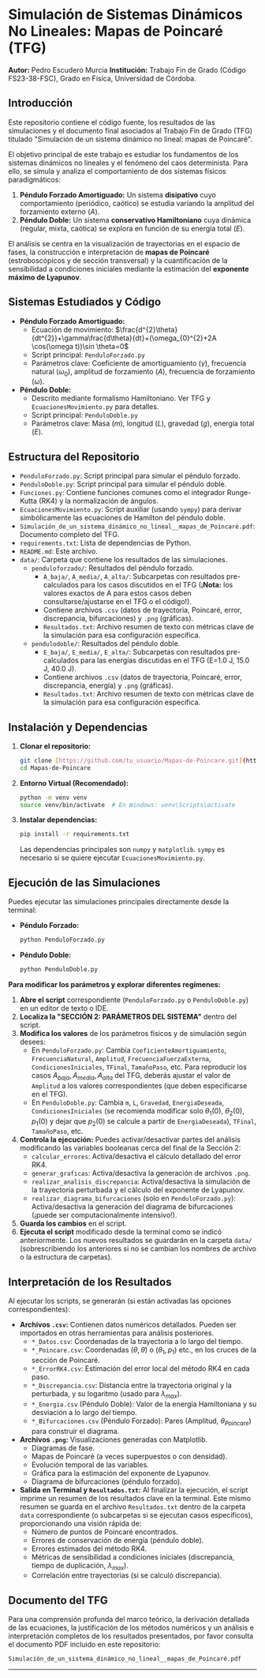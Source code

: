 # Simulación de Sistemas Dinámicos No Lineales: Mapas de Poincaré (TFG)

**Autor:** Pedro Escudero Murcia
**Institución:** Trabajo Fin de Grado (Código FS23-38-FSC), Grado en Física, Universidad de Córdoba.

## Introducción

Este repositorio contiene el código fuente, los resultados de las simulaciones y el documento final asociados al Trabajo Fin de Grado (TFG) titulado "Simulación de un sistema dinámico no lineal: mapas de Poincaré".

El objetivo principal de este trabajo es estudiar los fundamentos de los sistemas dinámicos no lineales y el fenómeno del caos determinista. Para ello, se simula y analiza el comportamiento de dos sistemas físicos paradigmáticos:

1.  **Péndulo Forzado Amortiguado:** Un sistema **disipativo** cuyo comportamiento (periódico, caótico) se estudia variando la amplitud del forzamiento externo ($A$).
2.  **Péndulo Doble:** Un sistema **conservativo Hamiltoniano** cuya dinámica (regular, mixta, caótica) se explora en función de su energía total ($E$).

El análisis se centra en la visualización de trayectorias en el espacio de fases, la construcción e interpretación de **mapas de Poincaré** (estroboscópicos y de sección transversal) y la cuantificación de la sensibilidad a condiciones iniciales mediante la estimación del **exponente máximo de Lyapunov**.

## Sistemas Estudiados y Código

* **Péndulo Forzado Amortiguado:**
    * Ecuación de movimiento: $\frac{d^{2}\theta}{dt^{2}}+\gamma\frac{d\theta}{dt}+(\omega_{0}^{2}+2A \cos(\omega t))\sin \theta=0$
    * Script principal: `PenduloForzado.py`
    * Parámetros clave: Coeficiente de amortiguamiento ($\gamma$), frecuencia natural ($\omega_0$), amplitud de forzamiento ($A$), frecuencia de forzamiento ($\omega$).
* **Péndulo Doble:**
    * Descrito mediante formalismo Hamiltoniano. Ver TFG y `EcuacionesMovimiento.py` para detalles.
    * Script principal: `PenduloDoble.py`
    * Parámetros clave: Masa ($m$), longitud ($L$), gravedad ($g$), energía total ($E$).

## Estructura del Repositorio

* `PenduloForzado.py`: Script principal para simular el péndulo forzado.
* `PenduloDoble.py`: Script principal para simular el péndulo doble.
* `Funciones.py`: Contiene funciones comunes como el integrador Runge-Kutta (RK4) y la normalización de ángulos.
* `EcuacionesMovimiento.py`: Script auxiliar (usando `sympy`) para derivar simbólicamente las ecuaciones de Hamilton del péndulo doble.
* `Simulación_de_un_sistema_dinámico_no_lineal__mapas_de_Poincaré.pdf`: Documento completo del TFG.
* `requirements.txt`: Lista de dependencias de Python.
* `README.md`: Este archivo.
* `data/`: Carpeta que contiene los resultados de las simulaciones.
    * `penduloforzado/`: Resultados del péndulo forzado.
        * `A_baja/`, `A_media/`, `A_alta/`: Subcarpetas con resultados pre-calculados para los casos discutidos en el TFG (¡**Nota:** los valores exactos de A para estos casos deben consultarse/ajustarse en el TFG o el código!).
        * Contiene archivos `.csv` (datos de trayectoria, Poincaré, error, discrepancia, bifurcaciones) y `.png` (gráficas).
        * `Resultados.txt`: Archivo resumen de texto con métricas clave de la simulación para esa configuración específica.
    * `pendulodoble/`: Resultados del péndulo doble.
        * `E_baja/`, `E_media/`, `E_alta/`: Subcarpetas con resultados pre-calculados para las energías discutidas en el TFG (E=1.0 J, 15.0 J, 40.0 J).
        * Contiene archivos `.csv` (datos de trayectoria, Poincaré, error, discrepancia, energía) y `.png` (gráficas).
        * `Resultados.txt`: Archivo resumen de texto con métricas clave de la simulación para esa configuración específica.

## Instalación y Dependencias

1.  **Clonar el repositorio:**
    ```bash
    git clone [https://github.com/tu_usuario/Mapas-de-Poincare.git](https://github.com/tu_usuario/Mapas-de-Poincare.git)
    cd Mapas-de-Poincare
    ```
2.  **Entorno Virtual (Recomendado):**
    ```bash
    python -m venv venv
    source venv/bin/activate  # En Windows: venv\Scripts\activate
    ```
3.  **Instalar dependencias:**
    ```bash
    pip install -r requirements.txt
    ```
    Las dependencias principales son `numpy` y `matplotlib`. `sympy` es necesario si se quiere ejecutar `EcuacionesMovimiento.py`.

## Ejecución de las Simulaciones

Puedes ejecutar las simulaciones principales directamente desde la terminal:

* **Péndulo Forzado:**
    ```bash
    python PenduloForzado.py
    ```
* **Péndulo Doble:**
    ```bash
    python PenduloDoble.py
    ```

**Para modificar los parámetros y explorar diferentes regímenes:**

1.  **Abre el script** correspondiente (`PenduloForzado.py` o `PenduloDoble.py`) en un editor de texto o IDE.
2.  **Localiza la "SECCIÓN 2: PARÁMETROS DEL SISTEMA"** dentro del script.
3.  **Modifica los valores** de los parámetros físicos y de simulación según desees:
    * En `PenduloForzado.py`: Cambia `CoeficienteAmortiguamiento`, `FrecuenciaNatural`, `Amplitud`, `FrecuenciaFuerzaExterna`, `CondicionesIniciales`, `TFinal`, `TamañoPaso`, etc. Para reproducir los casos $A_{baja}, A_{media}, A_{alta}$ del TFG, deberás ajustar el valor de `Amplitud` a los valores correspondientes (que deben especificarse en el TFG).
    * En `PenduloDoble.py`: Cambia `m`, `L`, `Gravedad`, `EnergiaDeseada`, `CondicionesIniciales` (se recomienda modificar solo $\theta_1(0)$, $\theta_2(0)$, $p_1(0)$ y dejar que $p_2(0)$ se calcule a partir de `EnergiaDeseada`), `TFinal`, `TamañoPaso`, etc.
4.  **Controla la ejecución:** Puedes activar/desactivar partes del análisis modificando las variables booleanas cerca del final de la Sección 2:
    * `calcular_errores`: Activa/desactiva el cálculo detallado del error RK4.
    * `generar_graficas`: Activa/desactiva la generación de archivos `.png`.
    * `realizar_analisis_discrepancia`: Activa/desactiva la simulación de la trayectoria perturbada y el cálculo del exponente de Lyapunov.
    * `realizar_diagrama_bifurcaciones` (solo en `PenduloForzado.py`): Activa/desactiva la generación del diagrama de bifurcaciones (¡puede ser computacionalmente intensivo!).
5.  **Guarda los cambios** en el script.
6.  **Ejecuta el script** modificado desde la terminal como se indicó anteriormente. Los nuevos resultados se guardarán en la carpeta `data/` (sobrescribiendo los anteriores si no se cambian los nombres de archivo o la estructura de carpetas).

## Interpretación de los Resultados

Al ejecutar los scripts, se generarán (si están activadas las opciones correspondientes):

* **Archivos `.csv`:** Contienen datos numéricos detallados. Pueden ser importados en otras herramientas para análisis posteriores.
    * `*_Datos.csv`: Coordenadas de la trayectoria a lo largo del tiempo.
    * `*_Poincare.csv`: Coordenadas $(\theta, \dot{\theta})$ o $(\theta_1, p_1)$ etc., en los cruces de la sección de Poincaré.
    * `*_ErrorRK4.csv`: Estimación del error local del método RK4 en cada paso.
    * `*_Discrepancia.csv`: Distancia entre la trayectoria original y la perturbada, y su logaritmo (usado para $\lambda_{max}$).
    * `*_Energia.csv` (Péndulo Doble): Valor de la energía Hamiltoniana y su desviación a lo largo del tiempo.
    * `*_Bifurcaciones.csv` (Péndulo Forzado): Pares (Amplitud, $\theta_{Poincare}$) para construir el diagrama.
* **Archivos `.png`:** Visualizaciones generadas con Matplotlib.
    * Diagramas de fase.
    * Mapas de Poincaré (a veces superpuestos o con densidad).
    * Evolución temporal de las variables.
    * Gráfica para la estimación del exponente de Lyapunov.
    * Diagrama de bifurcaciones (péndulo forzado).
* **Salida en Terminal y `Resultados.txt`:** Al finalizar la ejecución, el script imprime un resumen de los resultados clave en la terminal. Este mismo resumen se guarda en el archivo `Resultados.txt` dentro de la carpeta `data` correspondiente (o subcarpetas si se ejecutan casos específicos), proporcionando una visión rápida de:
    * Número de puntos de Poincaré encontrados.
    * Errores de conservación de energía (péndulo doble).
    * Errores estimados del método RK4.
    * Métricas de sensibilidad a condiciones iniciales (discrepancia, tiempo de duplicación, $\lambda_{max}$).
    * Correlación entre trayectorias (si se calculó discrepancia).

## Documento del TFG

Para una comprensión profunda del marco teórico, la derivación detallada de las ecuaciones, la justificación de los métodos numéricos y un análisis e interpretación completos de los resultados presentados, por favor consulta el documento PDF incluido en este repositorio:

`Simulación_de_un_sistema_dinámico_no_lineal__mapas_de_Poincaré.pdf`

---
